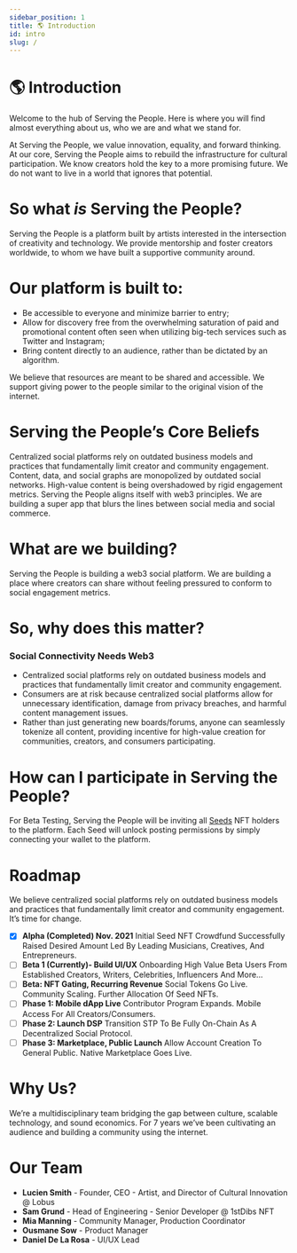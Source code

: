 ```yaml
---
sidebar_position: 1
title: 🌎 Introduction
id: intro
slug: /
---
```

# 🌎 Introduction
Welcome to the hub of Serving the People. Here is where you will find almost everything about us, who we are and what we stand for. 

At Serving the People, we value innovation, equality, and forward thinking. At our core, Serving the People aims to rebuild the infrastructure for cultural participation. We know creators hold the key to a more promising future. We do not want to live in a world that ignores that potential.

# So what _is_ Serving the People? 
Serving the People is a platform built by artists interested in the intersection of creativity and technology. We provide mentorship and foster creators worldwide, to whom we have built a supportive community around. 

# Our platform is built to:

- Be accessible to everyone and minimize barrier to entry;
- Allow for discovery free from the overwhelming saturation of paid and promotional content often seen when utilizing big-tech services such as Twitter and Instagram;
- Bring content directly to an audience, rather than be dictated by an algorithm.

We believe that resources are meant to be shared and accessible. We support giving power to the people similar to the original vision of the internet.

# Serving the People’s Core Beliefs

Centralized social platforms rely on outdated business models and practices that fundamentally limit creator and community engagement. Content, data, and social graphs are monopolized by outdated social networks. High-value content is being overshadowed by rigid engagement metrics. Serving the People aligns itself with web3 principles. We are building a super app that blurs the lines between social media and social commerce.

# What are we building?
Serving the People is building a web3 social platform. We are building a place where creators can share without feeling pressured to conform to social engagement metrics. 

# So, why does this matter?
### Social Connectivity Needs Web3

- Centralized social platforms rely on outdated business models and practices that fundamentally limit creator and community engagement.
- Consumers are at risk because centralized social platforms allow for unnecessary identification, damage from privacy breaches, and harmful content management issues.
- Rather than just generating new boards/forums, anyone can seamlessly tokenize all content, providing incentive for high-value creation for communities, creators, and consumers participating.

# How can I participate in Serving the People?

For Beta Testing, Serving the People will be inviting all [Seeds](docs/seeds.md) NFT holders to the platform. Each Seed will unlock posting permissions by simply connecting your wallet to the platform.

# Roadmap

We believe centralized social platforms rely on outdated business models and practices that fundamentally limit creator and community engagement. It’s time for change. 

   - [x] **Alpha (Completed) Nov. 2021**
    Initial Seed NFT Crowdfund Successfully Raised Desired Amount Led By Leading Musicians, Creatives, And Entrepreneurs.
   - [ ]  **Beta 1 (Currently)- Build UI/UX**
    Onboarding High Value Beta Users From Established Creators, Writers, Celebrities, Influencers And More…
   - [ ] **Beta: NFT Gating, Recurring Revenue**
    Social Tokens Go Live. Community Scaling. Further Allocation Of Seed NFTs.
   - [ ] **Phase 1: Mobile dApp Live**
    Contributor Program Expands. Mobile Access For All Creators/Consumers.
   - [ ] **Phase 2: Launch DSP**
    Transition STP To Be Fully On-Chain As A Decentralized Social Protocol.
   - [ ] **Phase 3: Marketplace, Public Launch**
    Allow Account Creation To General Public. Native Marketplace Goes Live.
    
# Why Us?
We’re a multidisciplinary team bridging the gap between culture, scalable technology, and sound economics. For 7 years we’ve been cultivating an audience and building a community using the internet.

# Our Team
- **Lucien Smith** - Founder, CEO - Artist, and Director of Cultural Innovation @ Lobus
- **Sam Grund** - Head of Engineering - Senior Developer @ 1stDibs NFT
- **Mia Manning** - Community Manager, Production Coordinator
- **Ousmane Sow** - Product Manager
- **Daniel De La Rosa** - UI/UX Lead

